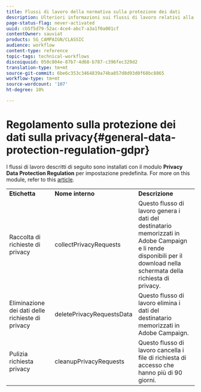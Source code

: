 ```yaml
---
title: Flussi di lavoro della normativa sulla protezione dei dati
description: Ulteriori informazioni sui flussi di lavoro relativi alla normativa sulla protezione dei dati
page-status-flag: never-activated
uuid: cb5f5d79-52ac-4ce4-abc7-a3a1f0a001cf
contentOwner: sauviat
products: SG_CAMPAIGN/CLASSIC
audience: workflow
content-type: reference
topic-tags: technical-workflows
discoiquuid: 050c804e-87b7-4d68-b787-c396fec329d2
translation-type: tm+mt
source-git-commit: 6be6c353c3464839a74ba857d8d93d0f68bc8865
workflow-type: tm+mt
source-wordcount: '107'
ht-degree: 10%

---
```



# Regolamento sulla protezione dei dati sulla privacy{#general-data-protection-regulation-gdpr}

I flussi di lavoro descritti di seguito sono installati con il modulo **Privacy Data Protection Regulation** per impostazione predefinita. For more on this module, refer to this [article](https://helpx.adobe.com/it/campaign/kb/acc-privacy.html).

<table> 
 <tbody> 
  <tr> 
   <td> <strong>Etichetta</strong><br /> </td> 
   <td> <strong>Nome interno</strong><br /> </td> 
   <td> <strong>Descrizione</strong><br /> </td> 
  </tr> 
  <tr> 
   <td> <span class="uicontrol">Raccolta di richieste di privacy</span> <br /> </td> 
   <td> <span class="uicontrol">collectPrivacyRequests</span> <br /> </td> 
   <td> Questo flusso di lavoro genera i dati del destinatario memorizzati in  Adobe Campaign e li rende disponibili per il download nella schermata della richiesta di privacy.<br /> </td> 
  </tr> 
  <tr> 
   <td> <span class="uicontrol">Eliminazione dei dati delle richieste di privacy</span> <br /> </td> 
   <td> <span class="uicontrol">deletePrivacyRequestsData</span> <br /> </td> 
   <td> Questo flusso di lavoro elimina i dati del destinatario memorizzati in  Adobe Campaign.<br /> </td> 
  </tr> 
  <tr> 
   <td> <span class="uicontrol">Pulizia richiesta privacy</span> <br /> </td> 
   <td> <span class="uicontrol">cleanupPrivacyRequests</span> <br /> </td> 
   <td> Questo flusso di lavoro cancella i file di richiesta di accesso che hanno più di 90 giorni.<br /> </td> 
  </tr> 
 </tbody> 
</table>

